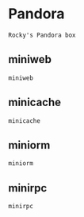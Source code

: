 # Pandora
    Rocky's Pandora box

## miniweb
    miniweb

## minicache
    minicache

## miniorm
    miniorm

## minirpc
    minirpc